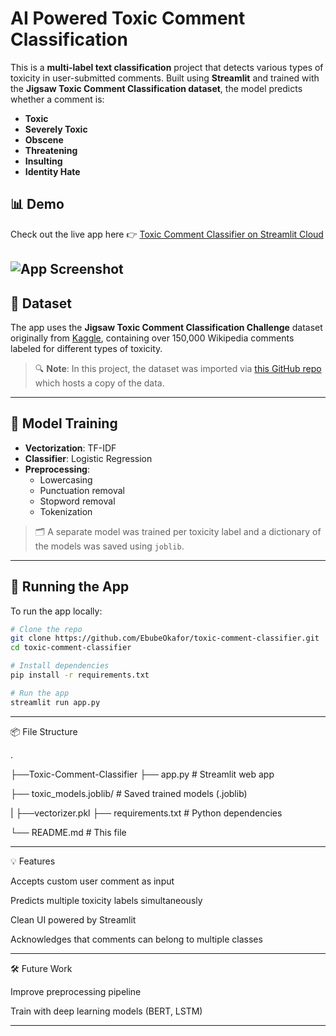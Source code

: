 
# AI Powered Toxic Comment Classification 

This is a **multi-label text classification** project that detects various types of toxicity in user-submitted comments. Built using **Streamlit** and trained with the **Jigsaw Toxic Comment Classification dataset**, the model predicts whether a comment is:

- **Toxic**
- **Severely Toxic**
- **Obscene**
- **Threatening**
- **Insulting**
- **Identity Hate**

## 📊 Demo

Check out the live app here 👉 [Toxic Comment Classifier on Streamlit Cloud]([https://your-app-url.streamlit.app](https://flag-harmful-comment.streamlit.app/))

![App Screenshot](./assets/demo_screenshot.png)
---

## 📁 Dataset

The app uses the **Jigsaw Toxic Comment Classification Challenge** dataset originally from [Kaggle](https://www.kaggle.com/c/jigsaw-toxic-comment-classification-challenge), containing over 150,000 Wikipedia comments labeled for different types of toxicity.

> 🔍 **Note**: In this project, the dataset was imported via [this GitHub repo](https://github.com/praj2408/Jigsaw-Toxic-Comment-Classification) which hosts a copy of the data.

---

## 🧠 Model Training

- **Vectorization**: TF-IDF
- **Classifier**: Logistic Regression
- **Preprocessing**:
  - Lowercasing
  - Punctuation removal
  - Stopword removal
  - Tokenization

> 🗂️ A separate model was trained per toxicity label and a dictionary of the models was saved using `joblib`.

---

## 🚀 Running the App

To run the app locally:

```bash
# Clone the repo
git clone https://github.com/EbubeOkafor/toxic-comment-classifier.git
cd toxic-comment-classifier

# Install dependencies
pip install -r requirements.txt

# Run the app
streamlit run app.py
```

---

📦 File Structure

.

├──Toxic-Comment-Classifier
├── app.py               # Streamlit web app

├── toxic_models.joblib/               # Saved trained models (.joblib)

|
├──vectorizer.pkl
├── requirements.txt     # Python dependencies

└── README.md            # This file


---

💡 Features

Accepts custom user comment as input

Predicts multiple toxicity labels simultaneously

Clean UI powered by Streamlit

Acknowledges that comments can belong to multiple classes



---

🛠️ Future Work

Improve preprocessing pipeline

Train with deep learning models (BERT, LSTM)



---
